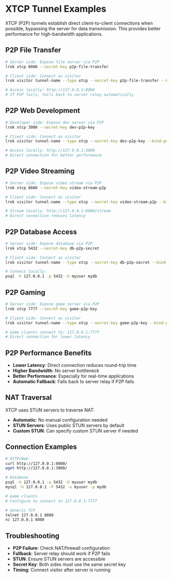 # XTCP Tunnel Examples

XTCP (P2P) tunnels establish direct client-to-client connections when possible, bypassing the server for data transmission. This provides better performance for high-bandwidth applications.

## P2P File Transfer

```bash
# Server side: Expose file server via P2P
lrok xtcp 8080 --secret-key p2p-file-transfer

# Client side: Connect as visitor
lrok visitor tunnel-name --type xtcp --secret-key p2p-file-transfer --bind-port 8080

# Access locally: http://127.0.0.1:8080
# If P2P fails, falls back to server relay automatically
```

## P2P Web Development

```bash
# Developer side: Expose dev server via P2P
lrok xtcp 3000 --secret-key dev-p2p-key

# Client side: Connect as visitor
lrok visitor tunnel-name --type xtcp --secret-key dev-p2p-key --bind-port 3000

# Access locally: http://127.0.0.1:3000
# Direct connection for better performance
```

## P2P Video Streaming

```bash
# Server side: Expose video stream via P2P
lrok xtcp 8080 --secret-key video-stream-p2p

# Client side: Connect as visitor
lrok visitor tunnel-name --type xtcp --secret-key video-stream-p2p --bind-port 8080

# Stream locally: http://127.0.0.1:8080/stream
# Direct connection reduces latency
```

## P2P Database Access

```bash
# Server side: Expose database via P2P
lrok xtcp 5432 --secret-key db-p2p-secret

# Client side: Connect as visitor
lrok visitor tunnel-name --type xtcp --secret-key db-p2p-secret --bind-port 5432

# Connect locally:
psql -h 127.0.0.1 -p 5432 -U myuser mydb
```

## P2P Gaming

```bash
# Server side: Expose game server via P2P
lrok xtcp 7777 --secret-key game-p2p-key

# Client side: Connect as visitor
lrok visitor tunnel-name --type xtcp --secret-key game-p2p-key --bind-port 7777

# Game clients connect to: 127.0.0.1:7777
# Direct connection for lower latency
```

## P2P Performance Benefits

- **Lower Latency**: Direct connection reduces round-trip time
- **Higher Bandwidth**: No server bottleneck
- **Better Performance**: Especially for real-time applications
- **Automatic Fallback**: Falls back to server relay if P2P fails

## NAT Traversal

XTCP uses STUN servers to traverse NAT:
- **Automatic**: No manual configuration needed
- **STUN Servers**: Uses public STUN servers by default
- **Custom STUN**: Can specify custom STUN server if needed

## Connection Examples

```bash
# HTTP/Web
curl http://127.0.0.1:8080/
wget http://127.0.0.1:3000/

# Database
psql -h 127.0.0.1 -p 5432 -U myuser mydb
mysql -h 127.0.0.1 -P 5432 -u myuser -p mydb

# Game clients
# Configure to connect to 127.0.0.1:7777

# Generic TCP
telnet 127.0.0.1 8080
nc 127.0.0.1 8080
```

## Troubleshooting

- **P2P Failure**: Check NAT/firewall configuration
- **Fallback**: Server relay should work if P2P fails
- **STUN**: Ensure STUN servers are accessible
- **Secret Key**: Both sides must use the same secret key
- **Timing**: Connect visitor after server is running
